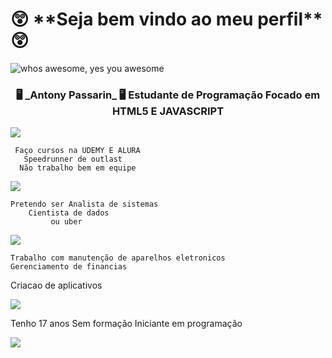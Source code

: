 <h1> 😲 **Seja bem vindo ao meu perfil** 😲 </h1>

 <img src="https://media1.tenor.com/m/N3xEHKqbKvIAAAAC/cherryfurby-whos-awesome-youre-awesome.gif" alt="whos awesome, yes you awesome">

<h3 style="text-align: center; " >
	🖥️ _Antony Passarin_ 🖥️
       Estudante de Programação   
     Focado em HTML5 E JAVASCRIPT
 </h3>    
 
![](https://media1.tenor.com/m/rweh-xPsyqMAAAAC/vaheed.gif)

     Faço cursos na UDEMY E ALURA  
       Speedrunner de outlast
      Não trabalho bem em equipe
       
![](https://media1.tenor.com/m/DuThn51FjPcAAAAC/nerd-emoji-nerd.gif)

    Pretendo ser Analista de sistemas
    	Cientista de dados
     	     ou uber

![](https://media1.tenor.com/m/__DSlkIFAAsAAAAC/pepe-pepega.gif)

	Trabalho com manutenção de aparelhos eletronicos 
 	Gerenciamento de financias
  Criacao de aplicativos

![](https://media1.tenor.com/m/DaSh5T93TgUAAAAC/cat-typing.gif)

  Tenho 17 anos
  Sem formação
  Iniciante em programação

![](https://media1.tenor.com/m/89MPCBQDPKYAAAAd/plink-nerd.gif)
